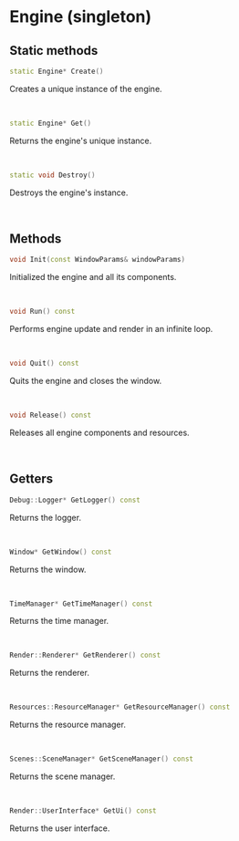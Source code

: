 # Engine (singleton)

## Static methods

```cpp
static Engine* Create()
```

Creates a unique instance of the engine.

<br>

```cpp
static Engine* Get()
```

Returns the engine's unique instance.

<br>

```cpp
static void Destroy()
```

Destroys the engine's instance.

<br>

## Methods

```cpp
void Init(const WindowParams& windowParams)
```

Initialized the engine and all its components.

<br>

```cpp
void Run() const
```

Performs engine update and render in an infinite loop.

<br>

```cpp
void Quit() const
```

Quits the engine and closes the window.

<br>

```cpp
void Release() const
```

Releases all engine components and resources.

<br>

## Getters

```cpp
Debug::Logger* GetLogger() const
```

Returns the logger.

<br>

```cpp
Window* GetWindow() const
```

Returns the window.

<br>

```cpp
TimeManager* GetTimeManager() const
```

Returns the time manager.

<br>

```cpp
Render::Renderer* GetRenderer() const
```

Returns the renderer.

<br>

```cpp
Resources::ResourceManager* GetResourceManager() const
```

Returns the resource manager.

<br>

```cpp
Scenes::SceneManager* GetSceneManager() const
```

Returns the scene manager.

<br>

```cpp
Render::UserInterface* GetUi() const
```

Returns the user interface.

<br>

